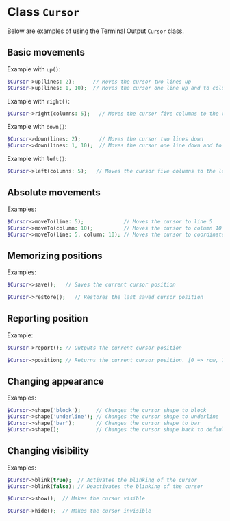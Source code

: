 # Class `Cursor`

Below are examples of using the Terminal Output `Cursor` class.

## Basic movements

Example with `up()`:

```php
$Cursor->up(lines: 2);      // Moves the cursor two lines up
$Cursor->up(lines: 1, 10);  // Moves the cursor one line up and to column 10
```

Example with `right()`:

```php
$Cursor->right(columns: 5);   // Moves the cursor five columns to the right
```

Example with `down()`:

```php
$Cursor->down(lines: 2);      // Moves the cursor two lines down
$Cursor->down(lines: 1, 10);  // Moves the cursor one line down and to column 10
```

Example with `left()`:

```php
$Cursor->left(columns: 5);   // Moves the cursor five columns to the left
```

## Absolute movements

Examples:

```php
$Cursor->moveTo(line: 5);             // Moves the cursor to line 5
$Cursor->moveTo(column: 10);          // Moves the cursor to column 10
$Cursor->moveTo(line: 5, column: 10); // Moves the cursor to coordinate (5,10)
```

## Memorizing positions

Examples:

```php
$Cursor->save();   // Saves the current cursor position
```

```php
$Cursor->restore();   // Restores the last saved cursor position
```

## Reporting position

Example:

```php
$Cursor->report(); // Outputs the current cursor position

$Cursor->position; // Returns the current cursor position. [0 => row, 1 => column]
```

## Changing appearance

Examples:

```php
$Cursor->shape('block');     // Changes the cursor shape to block
$Cursor->shape('underline'); // Changes the cursor shape to underline
$Cursor->shape('bar');       // Changes the cursor shape to bar
$Cursor->shape();            // Changes the cursor shape back to default
```

## Changing visibility

Examples:

```php
$Cursor->blink(true);  // Activates the blinking of the cursor
$Cursor->blink(false); // Deactivates the blinking of the cursor
```

```php
$Cursor->show();  // Makes the cursor visible
```

```php
$Cursor->hide();  // Makes the cursor invisible
```
